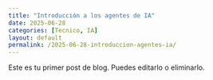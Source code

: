 ```yaml
---
title: "Introducción a los agentes de IA"
date: 2025-06-28
categories: [Tecnico, IA]
layout: default
permalink: /2025-06-28-introduccion-agentes-ia/
---
```


Este es tu primer post de blog. Puedes editarlo o eliminarlo.
